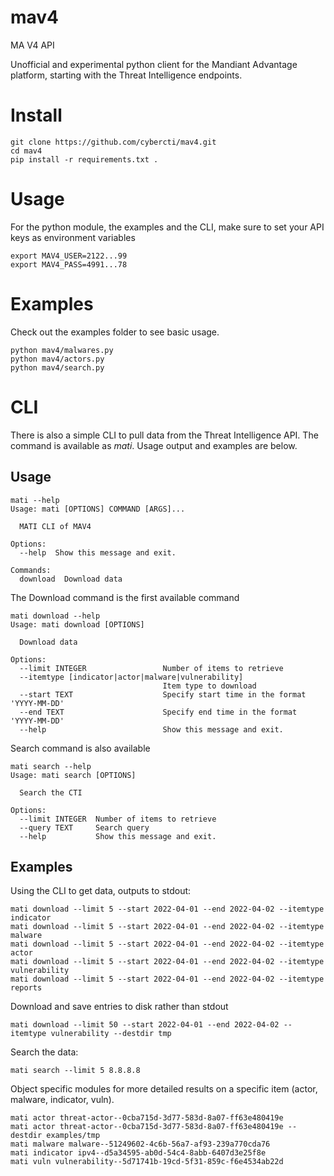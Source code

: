 # mav4
MA V4 API

Unofficial and experimental python client for the Mandiant Advantage platform, starting with the Threat Intelligence endpoints.

# Install
```
git clone https://github.com/cybercti/mav4.git
cd mav4
pip install -r requirements.txt .
```
# Usage
For the python module, the examples and the CLI, make sure to set your API keys as environment variables
```
export MAV4_USER=2122...99
export MAV4_PASS=4991...78
```

# Examples
Check out the examples folder to see basic usage.
```
python mav4/malwares.py
python mav4/actors.py
python mav4/search.py
```

# CLI

There is also a simple CLI to pull data from the Threat Intelligence API. The command is available as *mati*. Usage output and examples are below.

## Usage
```
mati --help
Usage: mati [OPTIONS] COMMAND [ARGS]...

  MATI CLI of MAV4

Options:
  --help  Show this message and exit.

Commands:
  download  Download data
```

The Download command is the first available command
```
mati download --help
Usage: mati download [OPTIONS]

  Download data

Options:
  --limit INTEGER                 Number of items to retrieve
  --itemtype [indicator|actor|malware|vulnerability]
                                  Item type to download
  --start TEXT                    Specify start time in the format 'YYYY-MM-DD'
  --end TEXT                      Specify end time in the format 'YYYY-MM-DD'
  --help                          Show this message and exit.
```

Search command is also available
```
mati search --help
Usage: mati search [OPTIONS]

  Search the CTI

Options:
  --limit INTEGER  Number of items to retrieve
  --query TEXT     Search query
  --help           Show this message and exit.
```

## Examples

Using the CLI to get data, outputs to stdout:
```
mati download --limit 5 --start 2022-04-01 --end 2022-04-02 --itemtype indicator
mati download --limit 5 --start 2022-04-01 --end 2022-04-02 --itemtype malware
mati download --limit 5 --start 2022-04-01 --end 2022-04-02 --itemtype actor
mati download --limit 5 --start 2022-04-01 --end 2022-04-02 --itemtype vulnerability
mati download --limit 5 --start 2022-04-01 --end 2022-04-02 --itemtype reports
```

Download and save entries to disk rather than stdout
``` 
mati download --limit 50 --start 2022-04-01 --end 2022-04-02 --itemtype vulnerability --destdir tmp
```

Search the data:
```
mati search --limit 5 8.8.8.8
```

Object specific modules for more detailed results on a specific item (actor, malware, indicator, vuln).
```
mati actor threat-actor--0cba715d-3d77-583d-8a07-ff63e480419e
mati actor threat-actor--0cba715d-3d77-583d-8a07-ff63e480419e --destdir examples/tmp
mati malware malware--51249602-4c6b-56a7-af93-239a770cda76
mati indicator ipv4--d5a34595-ab0d-54c4-8abb-6407d3e25f8e
mati vuln vulnerability--5d71741b-19cd-5f31-859c-f6e4534ab22d
```
